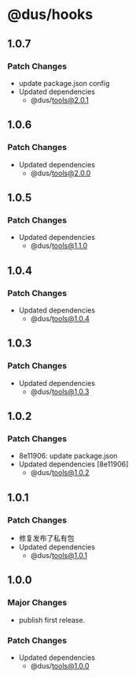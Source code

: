 # @dus/hooks

## 1.0.7

### Patch Changes

- update package.json config
- Updated dependencies
  - @dus/tools@2.0.1

## 1.0.6

### Patch Changes

- Updated dependencies
  - @dus/tools@2.0.0

## 1.0.5

### Patch Changes

- Updated dependencies
  - @dus/tools@1.1.0

## 1.0.4

### Patch Changes

- Updated dependencies
  - @dus/tools@1.0.4

## 1.0.3

### Patch Changes

- Updated dependencies
  - @dus/tools@1.0.3

## 1.0.2

### Patch Changes

- 8e11906: update package.json
- Updated dependencies [8e11906]
  - @dus/tools@1.0.2

## 1.0.1

### Patch Changes

- 修复发布了私有包
- Updated dependencies
  - @dus/tools@1.0.1

## 1.0.0

### Major Changes

- publish first release.

### Patch Changes

- Updated dependencies
  - @dus/tools@1.0.0
